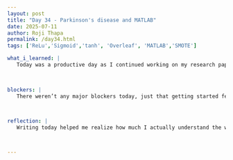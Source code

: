 ```yaml
---
layout: post
title: "Day 34 - Parkinson's disease and MATLAB"
date: 2025-07-11
author: Roji Thapa
permalink: /day34.html
tags: ['ReLu','Sigmoid','tanh', 'Overleaf', 'MATLAB','SMOTE']

what_i_learned: |
   Today was a productive day as I continued working on my research paper using Overleaf. I started by correcting my MATLAB code for balancing the data using cross-validation. After updating the results, my graduate mentor helped me outlined the structure of my paper, which gave me a clear idea of how to begin writing. I wrote the introduction, explained the disease, and described the features used in the dataset. I also covered the data cleaning process and the correlation heatmap, including what insights could be gained from it. Finally, I worked on explaining the histogram for both the balanced and imbalanced data


  
blockers: |
   There weren’t any major blockers today, just that getting started felt a bit hard. One of the most challenging parts was trying to explain the plots and the code in a way that a reader could easily understand. It made me think more deeply about what I’ve learned and how well I understand the material. Writing about the technical steps, like the preprocessing and visualizations, took more time than expected, especially trying to keep the explanations simple and clear.
   


reflection: |
   Writing today helped me realize how much I actually understand the work I’ve done so far. It also showed me which parts I still need to think more about. Even though it felt a bit slow and difficult at times, I believe with practice I’ll get more comfortable explaining complex ideas in writing. The process was a good reminder that learning doesn’t stop at coding — being able to communicate it clearly is just as important.



---
```

